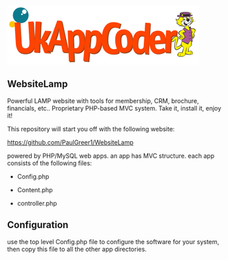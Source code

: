 ![Request_response_sequence_diagram](https://github.com/PaulGreer1/WebsiteLamp/blob/main/UKAPPCODER_002.png)

## WebsiteLamp

Powerful LAMP website with tools for membership, CRM, brochure, financials, etc.. Proprietary PHP-based MVC system. Take it, install it, enjoy it!

This repository will start you off with the following website:

https://github.com/PaulGreer1/WebsiteLamp

powered by PHP/MySQL web apps. an app has MVC structure. each app consists of the following files:

* Config.php

* Content.php

* controller.php

## Configuration

use the top level Config.php file to configure the software for your system, then copy this file to all the other app directories.
